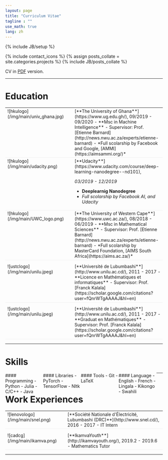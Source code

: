 ```yaml
---
layout: page
title: "Curriculum Vitae"
tagline : ""
use_math: true
lang: zh
---
```

{% include JB/setup %}

{% include contact_icons %}
{% assign posts_collate = site.categories.projects %}
{% include JB/posts_collate %}

CV in [PDF](/archive/CV_Salomon.pdf) version.

---

# Education
<table style="width:100%">
<col width="9%">
<col width="20">
<col >

<tr style="border-bottom:1pt solid #eee">
<td markdown="1">
![hkulogo](/img/main/univ_ghana.jpg)
</td>
<td></td>
<td markdown="1">
[**The University of Ghana**](https://www.ug.edu.gh/),        09/2019 - 09/2020 
- **Msc in Machine Intelligence**
- Supervisor: Prof. [Etienne Barnard](http://news.nwu.ac.za/experts/etienne-barnard)
- *Full scolarship by Facebook and Google, [AMMI](https://aimsammi.org/)*
</td> 
</tr>

<tr style="border-bottom:1pt solid #eee">
<td markdown="1">
![hkulogo](/img/main/udacity.png)
</td>
<td></td>
<td markdown="1">
[**Udacity**](https://www.udacity.com/course/deep-learning-nanodegree--nd101), 

*03/2019 - 12/2019*
- **Deeplearnig Nanodegree**
- *Full scolarship by Facebook AI, and Udacity*
</td> 
</tr>

<tr style="border-bottom:1pt solid #eee">
<td markdown="1">
![hkulogo](/img/main/UWC_logo.png)
</td>
<td></td>
<td markdown="1">
[**The University of Western Cape**](https://www.uwc.ac.za/),           08/2018 - 06/2019 
- **Msc in Mathematical Sciences**
- Supervisor: Prof. [Etienne Barnard](http://news.nwu.ac.za/experts/etienne-barnard)
- *Full scolarship by MasterCard Foundation, [AIMS South Africa](https://aims.ac.za/)*
</td> 
</tr>

<tr height="10"/>
<tr style="border-bottom:1pt solid #eee">
<td markdown="1">
![ustclogo](/img/main/unilu.jpeg)
</td>
<td></td>
<td markdown="1">
[**Université de Lubumbashi**](http://www.unilu.ac.cd/),            2011 - 2017
- **Licence en Mathématiques et informatiques**
- Supervisor: Prof. [Franck Kalala](https://scholar.google.com/citations?user=fQnrWTgAAAAJ&hl=en)
</td> 
</tr>

<tr height="10"/>
<tr style="border-bottom:1pt solid #eee">
<td markdown="1">
![ustclogo](/img/main/unilu.jpeg)
</td>
<td></td>
<td markdown="1">
[**Université de Lubumbashi**](http://www.unilu.ac.cd/),            2011 - 2017
- **Graduat en Mathématiques**
- Supervisor: Prof. [Franck Kalala](https://scholar.google.com/citations?user=fQnrWTgAAAAJ&hl=en)
</td> 
</tr>

</table>

---

# Skills
<div class="container">
<div class="leftpane1" markdown="1">
#### Programming
- Python
- Julia
- C/C++
- Java
</div>
  
<div class="leftpane1" markdown="1">
#### Libraries
- PyTorch
- TensorFlow
- Nltk
</div>
  
<div class="leftpane1" markdown="1">
#### Tools
- Git 
- LaTeX
</div>

<div class="leftpane1" markdown="1">
#### Language
- English
- French
- Lingala 
- Kikongo 
- Swahili
</div>
</div>

---

# Work Experiences

<table style="width:100%">
<col width="17%">
<col width="20">
<col >
<tr style="border-bottom:1pt solid #eee">
<td markdown="1">
![lenovologo](/img/main/snel.png)
</td>
<td></td>
<td markdown="1">
[**Société Nationale d'Électricité, Lubumbashi (DRC)**](http://www.snel.cd/), 2016 - 2017 
- IT Intern

</td> 
</tr>

<!-- <tr height="10"/>

<tr style="border-bottom:1pt solid #eee">
<td markdown="1">
![hkulogo](http://herohuyongtao.github.io/images/hku2.png)
</td>
<td></td>
<td markdown="1">
[**The University of Hong Kong**](http://www.hku.hk), 2010 - 2015 
- Research Assistant in Computer Vision and Computer Graphics
</td> 
</tr> -->

<tr height="10"/>

<tr style="border-bottom:1pt solid #eee">
<td markdown="1">
![cadcg](/img/main/ikamva.png)
</td>
<td></td>
<td markdown="1">
[**IkamvaYouth**](http://ikamvayouth.org/), 2019.2 - 2019.6 
- Mathematics Tutor
</td> 
</tr>

</table>

---

<style type="text/css">
td {
    border: 0.5px;
    vertical-align: top;
    text-align: left;
}

.container {
  width: 100%;
  height: 100%;
}

.leftpane1 {
    width: 24%;
    height: 100%;
    float: left;
    border-collapse: collapse;
}

.leftpane2 {
    width: 8%;
    height: 100%;
    margin: 8px;
  	float: left;
    border-collapse: collapse;
}

.leftpane3 {
    width: 86%;
    height: 100%;
  	float: left;
    border-collapse: collapse;
}

.leftpane4 {
    width: 15%;
    height: 100%;
    margin: 8px;
  	float: left;
    border-collapse: collapse;
}

.leftpane5 {
    width: 80%;
    height: 100%;
  	float: left;
    border-collapse: collapse;
}

.rightpane {
  width: 33%;
  height: 100%;
  float: right;
  background-color: yellow;
  border-collapse: collapse;
}
</style>